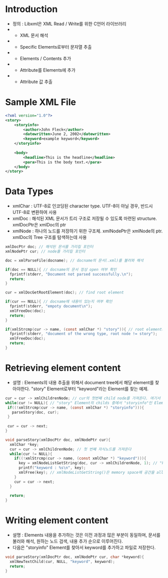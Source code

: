 Introduction
============
 - 정의 : Libxml은 XML Read / Write를 위한 C언어 라이브러리
 - - XML 문서 해석
 - - Specific Elements로부터 문자열 추출
 - - Elements / Contents 추가
 - - Attribute를 Elements에 추가
 - - Attribute 값 추출

Sample XML File
===============
```xml
<?xml version="1.0"?>
<story>
    <storyinfo>
        <author>John Fleck</author>
        <datewritten>June 2, 2002</datewritten>
        <keyword>example keyword</keyword>
    </storyinfo>
 
    <body>
        <headline>This is the headline</headline>
        <para>This is the body text.</para>
    </body>
</story>
```

Data Types
==========
 - xmlChar : UTF-8로 인코딩된 character type. UTF-8이 아닐 경우, 반드시 UTF-8로 변환하여 사용
 - xmlDoc : 해석된 XML 문서가 트리 구조로 저장될 수 있도록 마련된 structure. xmlDocPtr은 xmlDoc의 ptr
 - xmlNode : 하나의 노드를 저장하기 위한 구조체. xmlNodePtr은 xmlNode의 ptr. xmlDoc의 Tree 구조를 탐색하는데 사용

```C
xmlDocPtr doc; // 해석된 문서를 가리킬 포인터
xmlNodePtr cur; // node를 가리킬 포인터

doc = xmlParseFile(docname); // docname의 문서(.xml)를 불러와 해석

if(doc == NULL){ // docname의 문서 정상 open 여부 확인
  fprintf(stderr, "Document not parsed successfully.\n");
  return;
}

cur = xmlDocGetRootElement(doc); // find root element

if(cur == NULL){ // docname에 내용이 있는지 여부 확인
  fprintf(stderr, "empoty document\n");
  xmlFreeDoc(doc);
  return;
}

if(xmlStrcmp(cur -> name, (const xmlChar *) "story")){ // root element의 name이 story인지 확인
  fprintf(stderr, "document of the wrong type, root node != story");
  xmlFreeDoc(doc);
  return;
}
```

Retrieving element content
==========================
 - 설명 : Elements의 내용 추출을 위해서 document tree에서 해당 element를 찾아야한다. "story" Element로부터 "keyword"라는 Element를 찾는 예제.
```C
cur = cur -> xmlChildrenNode; // cur의 첫번째 child node를 가져온다. 여기서 cur은 root element인 story이다.
while(cur != NULL){ // "story" Element의 childs 중에서 "storyinfo"인 Element를 찾는다. 해당 Element를 찾으면 parseStory()를 호출
 if((!xmlStrcmp(cur -> name, (const xmlChar *) "storyinfo"))){
   parseStory(doc, cur);
 }
 
 cur = cur -> next;
}

void parseStory(xmlDocPtr doc, xmlNodePtr cur){
  xmlChar *key;
  cur = cur -> xmlChildrenNode; // 첫 번째 자식노드를 가져온다
  while(cur != NULL){
    if((!xmlStrcmp(cur -> name, (const xmlChar *) "keyword"))){
      key = xmlNodeListGetString(doc, cur -> xmlChildrenNode, 1); // "keyword" node를 찾으면 xmlNodeListGetString()을 이용하여 출
      printf("keyword : %s\n", key);
      xmlFree(key); // xmlNodeListGetString()은 memory space에 공간을 allocation 하므로 반드시 memory free 
    }
    cur = cur -> next;
  }
  
  return;
}
```

Writing element content
=======================
 - 설명 : Elements 내용을 추가하는 것은 이전 과정과 많은 부분이 동일하며, 문서를 불러와 해석, 원하는 노드 검색, 내용 추가 순으로 이루어진다.
 - 다음은 "storyinfo" Element를 찾아서 keyword를 추가하고 파일로 저장한다.
```C
void parseStory(xmlDocPtr doc, xmlNodePtr cur, char *keyword){
  xmlNewTextChild(cur, NULL, "keyword", keyword);
  return;
}
```
